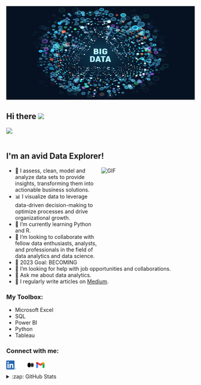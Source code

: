 <!-- Header Image: START -->
<img src="/assets/data.jpg" width="1000" height="250" />
<!-- Header Image: END -->


## Hi there <img src="https://github.com/TheDudeThatCode/TheDudeThatCode/blob/master/Assets/Hi.gif" width="29px">


<!-- Animated Typing: START -->
[<img align="left" src="https://readme-typing-svg.herokuapp.com?font=Fira+Code&pause=1100&color=FF652F&width=500&lines=I'm+Adeola%2C+a+data+analyst.;Welcome+to+my+Data+Haven!;" />](https://github.com/DenverCoder1/readme-typing-svg)
<br />
<br />
<!-- Animated Typing: END -->


## I'm an avid Data Explorer!

<!-- Image Gif: START -->
<img align="right" alt="GIF"  width= "250px" height="250px" src="https://media.giphy.com/media/v1.Y2lkPTc5MGI3NjExYnhid2NvY3NwdGVkd3h1Y2d3bjk5dzAxeGNkeDd4MjcwZ3M2cHl2ayZlcD12MV9pbnRlcm5hbF9naWZfYnlfaWQmY3Q9Zw/JWuBH9rCO2uZuHBFpm/giphy.gif" />
<!-- Image Gif: END -->

<!-- About Section: START -->
- 🔭 I assess, clean, model and analyze data sets to provide insights, transforming them into actionable business solutions.
- 📊 I visualize data to leverage data-driven decision-making to optimize processes and drive organizational growth.
- 🌱 I’m currently learning Python and R.
- 🤝 I’m looking to collaborate with fellow data enthusiasts, analysts, and professionals in the field of data analytics and data science.
- 🥅 2023 Goal: BECOMING
- 🤔 I’m looking for help with job opportunities and collaborations.
- 💬 Ask me about data analytics.
- 📝 I regularly write articles on [Medium](https://adeolaosibajo.medium.com/).
<!--
- 👨‍💻 All of my projects are available at ...
- 📫 How to reach me: ...
- 😄 Pronouns: ...
- ⚡ Fun fact: I love to...
- 😻 Check out...
-->
<!-- About Section: END -->


### My Toolbox:

<!-- Languages_and_Tools Section: START -->
- Microsoft Excel
- SQL
- Power BI
- Python
- Tableau
<!-- Languages_and_Tools Section: END -->


### Connect with me:

<!-- Connect Section: START -->
</a>
<a href="https://www.linkedin.com/in/adeolaosibajo">
  <img align="left" alt="Adeola Osibajo's LinkedIn" width="26px" height="24px" src="/assets/linkedin.png" />
</a>
<a href="https://twitter.com/adeolaosibajo">
  <img align="left" alt="Adeola Osibajo | Twitter" width="26px" height="24px" src="/assets/x.svg" />
</a>
<a href="https://adeolaosibajo.medium.com">
  <img align="left" alt="Adeola Osibajo | Medium" width="26px" height="24px" src="/assets/medium.svg" />
</a>
<a href="mailto:osibajoadeola@gmail.com">
  <img align="left" alt="Adeola Osibajo | Gmail" width="26px" height="24px" src="/assets/gmail.png" />
</a>
<br />
<br />
<!-- Connect Section: END -->


<details>
  <summary>:zap: GitHub Stats</summary>

  <img align="left" alt="adeolaosibajo's GitHub Stats" src="https://github-readme-stats.vercel.app/api?username=adeolaosibajo&show_icons=true&hide_border=false&title_color=ff652f&icon_color=FFE400&bg_color=09131B&text_color=ffffff&border_color=0c1a25" />

</details>
